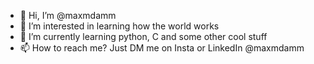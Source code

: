 - 👋 Hi, I’m @maxmdamm
- 👀 I’m interested in learning how the world works
- 🌱 I’m currently learning python, C and some other cool stuff
- 📫 How to reach me? Just DM me on Insta or LinkedIn @maxmdamm

<!---
maxmdamm/maxmdamm is a ✨ special ✨ repository because its `README.md` (this file) appears on your GitHub profile.
You can click the Preview link to take a look at your changes.
--->
